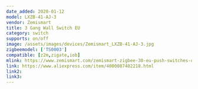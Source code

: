 ```yaml
---
date_added: 2020-01-12
model: LXZB-41-AJ-3
vendor: Zemismart
title: 3 Gang Wall Switch EU
category: switch
supports: on/off
image: /assets/images/devices/Zemismart_LXZB-41-AJ-3.jpg
zigbeemodel: ['TS0003']
compatible: [z2m,zigate,iob]
mlink: https://www.zemismart.com/zemismart-zigbee-30-eu-push-switches-one-gang-wall-light-switch-compatible-with-smartthing-hub-app-phone-p0289.html
link: https://www.aliexpress.com/item/4000087402218.html
link2: 
link3: 
---
```

